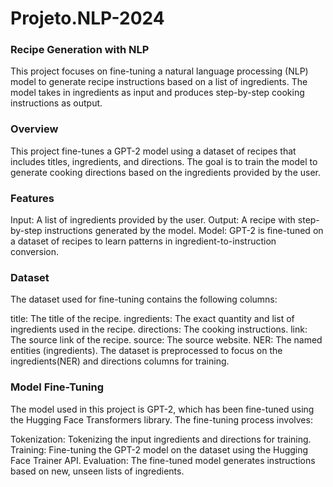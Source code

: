 # Projeto.NLP-2024

### Recipe Generation with NLP
This project focuses on fine-tuning a natural language processing (NLP) model to generate recipe instructions based on a list of ingredients. The model takes in ingredients as input and produces step-by-step cooking instructions as output.

### Overview
This project fine-tunes a GPT-2 model using a dataset of recipes that includes titles, ingredients, and directions. The goal is to train the model to generate cooking directions based on the ingredients provided by the user.

### Features
Input: A list of ingredients provided by the user.
Output: A recipe with step-by-step instructions generated by the model.
Model: GPT-2 is fine-tuned on a dataset of recipes to learn patterns in ingredient-to-instruction conversion.

### Dataset
The dataset used for fine-tuning contains the following columns:

title: The title of the recipe.
ingredients: The exact quantity and list of ingredients used in the recipe.
directions: The cooking instructions.
link: The source link of the recipe.
source: The source website.
NER: The named entities (ingredients).
The dataset is preprocessed to focus on the ingredients(NER) and directions columns for training.

### Model Fine-Tuning
The model used in this project is GPT-2, which has been fine-tuned using the Hugging Face Transformers library. The fine-tuning process involves:

Tokenization: Tokenizing the input ingredients and directions for training.
Training: Fine-tuning the GPT-2 model on the dataset using the Hugging Face Trainer API.
Evaluation: The fine-tuned model generates instructions based on new, unseen lists of ingredients.